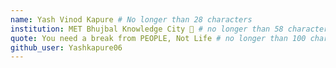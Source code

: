 ```yaml
---
name: Yash Vinod Kapure # No longer than 28 characters
institution: MET Bhujbal Knowledge City 🚩 # no longer than 58 characters
quote: You need a break from PEOPLE, Not Life # no longer than 100 characters, avoid using quotes(") to guarantee the format remains the same.
github_user: Yashkapure06
---
```

